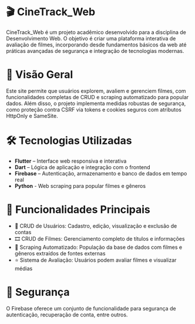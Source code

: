 # 🎬 CineTrack_Web
CineTrack_Web é um projeto acadêmico desenvolvido para a disciplina de Desenvolvimento Web. O objetivo é criar uma plataforma interativa de avaliação de filmes, incorporando desde fundamentos básicos da web até práticas avançadas de segurança e integração de tecnologias modernas.

# 🚀 Visão Geral
Este site permite que usuários explorem, avaliem e gerenciem filmes, com funcionalidades completas de CRUD e scraping automatizado para popular dados. Além disso, o projeto implementa medidas robustas de segurança, como proteção contra CSRF via tokens e cookies seguros com atributos HttpOnly e SameSite.

# 🛠️ Tecnologias Utilizadas
- **Flutter** – Interface web responsiva e interativa
- **Dart** – Lógica de aplicação e integração com o frontend
- **Firebase** – Autenticação, armazenamento e banco de dados em tempo real
- **Python** - Web scraping para popular filmes e gêneros 

# 📌 Funcionalidades Principais
- 👤 CRUD de Usuários: Cadastro, edição, visualização e exclusão de contas
- 🎞️ CRUD de Filmes: Gerenciamento completo de títulos e informações
- 🧠 Scraping Automatizado: População da base de dados com filmes e gêneros extraídos de fontes externas
- ⭐ Sistema de Avaliação: Usuários podem avaliar filmes e visualizar médias

# 🔐 Segurança
O Firebase oferece um conjunto de funcionalidade para segurança de autenticação, recuperação de conta, entre outros. 
